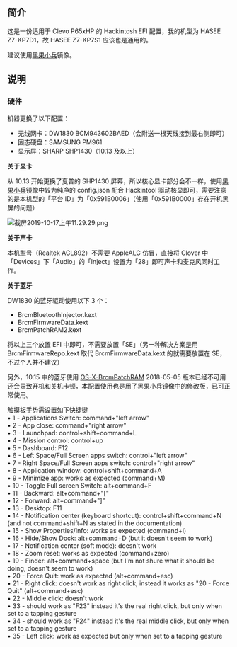 ## 简介

这是一份适用于 Clevo P65xHP 的 Hackintosh EFI 配置，我的机型为 HASEE Z7-KP7D1，故 HASEE Z7-KP7S1 应该也是通用的。

建议使用[黑果小兵](https://blog.daliansky.net/)镜像。

## 说明

### 硬件

机器更换了以下配置：

- 无线网卡：DW1830 BCM943602BAED（会附送一根天线接到最右侧即可）
- 固态硬盘：SAMSUNG PM961
- 显示屏：SHARP SHP1430（10.13 及以上）

**关于显卡**

从 10.13 开始更换了夏普的 SHP1430 屏幕，所以核心显卡部分会不一样，使用[黑果小兵](https://blog.daliansky.net/)镜像中较为纯净的 config.json 配合 Hackintool 驱动核显即可，需要注意的是本机型的「平台 ID」为「0x591B0006」（使用「0x591B0000」存在开机黑屏的问题）

![截屏2019-10-17上午11.29.29.png](https://i.loli.net/2019/10/17/2b9OY3jDZzKLc4G.png)

**关于声卡**

本机型号（Realtek ACL892）不需要 AppleALC 仿冒，直接将 Clover 中「Devices」下「Audio」的「Inject」设置为「28」即可声卡和麦克风同时工作。

**关于蓝牙**

DW1830 的蓝牙驱动使用以下 3 个：

- BrcmBluetoothInjector.kext
- BrcmFirmwareData.kext
- BrcmPatchRAM2.kext

将以上三个放置 EFI 中即可，不需要放置「SE」（另一种解决方案是用 BrcmFirmwareRepo.kext 取代 BrcmFirmwareData.kext 的就需要放置在 SE，不过个人并不建议）

另外，10.15 中的蓝牙使用 [OS-X-BrcmPatchRAM](https://bitbucket.org/RehabMan/os-x-brcmpatchram) 2018-05-05 版本已经不可用还会导致开机和关机卡顿，本配置使用也是用了黑果小兵镜像中的修改版，已可正常使用。

触摸板手势需设置如下快捷键  
•	1 - Applications Switch: command+"left arrow"  
•	2 - App close: command+"right arrow"  
•	3 - Launchpad: control+shift+command+L  
•	4 - Mission control: control+up  
•	5 - Dashboard: F12  
•	6 - Left Space/Full Screen apps switch: control+"left arrow"  
•	7 - Right Space/Full Screen apps switch: control+"right arrow"  
•	8 - Application window: control+shift+command+A  
•	9 - Minimize app: works as expected (command+M)  
•	10 - Toggle Full screen Switch: alt+command+F  
•	11 - Backward: alt+command+"["  
•	12 - Forward: alt+command+"]"  
•	13 - Desktop: F11  
•	14 - Notification center (keyboard shortcut): control+shift+command+N (and not command+shift+N as stated in the documentation)  
•	15 - Show Properties/Info: works as expected (command+i)  
•	16 - Hide/Show Dock: alt+command+D (but it doesn't seem to work)  
•	17 - Notification center (soft mode): doesn't work  
•	18 - Zoom reset: works as expected (command+zero)  
•	19 - Finder: alt+command+space (but I'm not shure what it should be doing, doesn't seem to work)  
•	20 - Force Quit: work as expected (alt+command+esc)  
•	21 - Right click: doesn't work as right click, instead it works as "20 - Force Quit" (alt+command+esc)  
•	22 - Middle click: doesn't work  
•	33 - should work as "F23" instead it's the real right click, but only when set to a tapping gesture  
•	34 - should work as "F24" instead it's the real middle click, but only when set to a tapping gesture  
•	35 - Left click: work as expected but only when set to a tapping gesture  
